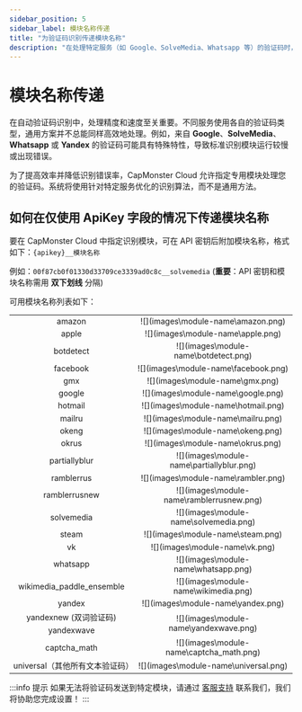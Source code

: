 ```yaml
---
sidebar_position: 5
sidebar_label: 模块名称传递
title: "为验证码识别传递模块名称"
description: "在处理特定服务（如 Google、SolveMedia、Whatsapp 等）的验证码时，传递模块名称可提高识别速度和准确性，并降低错误发生率。"
---
```


# 模块名称传递

在自动验证码识别中，处理精度和速度至关重要。不同服务使用各自的验证码类型，通用方案并不总能同样高效地处理。例如，来自 **Google**、**SolveMedia**、**Whatsapp** 或 **Yandex** 的验证码可能具有特殊特性，导致标准识别模块运行较慢或出现错误。

为了提高效率并降低识别错误率，CapMonster Cloud 允许指定专用模块处理您的验证码。系统将使用针对特定服务优化的识别算法，而不是通用方法。

## 如何在仅使用 ApiKey 字段的情况下传递模块名称

要在 CapMonster Cloud 中指定识别模块，可在 API 密钥后附加模块名称，格式如下：`{apikey}__模块名称`

例如：`00f87cb0f01330d33709ce3339ad0c8c__solvemedia`
(**重要**：API 密钥和模块名称需用 **双下划线** 分隔)

可用模块名称列表如下：

<table>
    <tbody>
        <tr>
            <td align="center">amazon</td>
            <td align="center">![](images\module-name\amazon.png)</td>
        </tr>
        <tr>
            <td align="center">apple</td>
            <td align="center">![](images\module-name\apple.png)</td>
        </tr>
        <tr>
            <td align="center">botdetect</td>
            <td align="center">![](images\module-name\botdetect.png)</td>
        </tr>                
        <tr>
            <td align="center">facebook</td>
            <td align="center">![](images\module-name\facebook.png)</td>
        </tr>
        <tr>
            <td align="center">gmx</td>
            <td align="center">![](images\module-name\gmx.png)</td>
        </tr>
        <tr>
            <td align="center">google</td>
            <td align="center">![](images\module-name\google.png)</td>
        </tr>
        <tr>
            <td align="center">hotmail</td>
            <td align="center">![](images\module-name\hotmail.png)</td>
        </tr>
        <tr>
            <td align="center">mailru</td>
            <td align="center">![](images\module-name\mailru.png)</td>
        </tr>
        <tr>
            <td align="center">okeng</td>
            <td align="center">![](images\module-name\okeng.png)</td>
        </tr>
        <tr>
            <td align="center">okrus</td>
            <td align="center">![](images\module-name\okrus.png)</td>
        </tr>
        <tr>
            <td align="center">partiallyblur</td>
            <td align="center">![](images\module-name\partiallyblur.png)</td>
        </tr>
        <tr>
            <td align="center">ramblerrus</td>
            <td align="center">![](images\module-name\rambler.png)</td>
        </tr>
        <tr>
            <td align="center">ramblerrusnew</td>
            <td align="center">![](images\module-name\ramblerrusnew.png)</td>
        </tr>
        <tr>
            <td align="center">solvemedia</td>
            <td align="center">![](images\module-name\solvemedia.png)</td>
        </tr>
        <tr>
            <td align="center">steam</td>
            <td align="center">![](images\module-name\steam.png)</td>
        </tr>
        <tr>
            <td align="center">vk</td>
            <td align="center">![](images\module-name\vk.png)</td>
        </tr>
        <tr>
            <td align="center">whatsapp</td>
            <td align="center">![](images\module-name\whatsapp.png)</td>
        </tr>
        <tr>
            <td align="center">wikimedia_paddle_ensemble</td>
            <td align="center">![](images\module-name\wikimedia.png)</td>
        </tr>
        <tr>
            <td align="center">yandex</td>
            <td align="center">![](images\module-name\yandex.png)</td>
        </tr>        
        <tr>
            <td align="center">yandexnew (双词验证码)</td>
            <td rowspan="2" align="center">![](images\module-name\yandexwave.png)</td>
        </tr>
        <tr>
            <td align="center">yandexwave</td>
        </tr>        
        <tr>
            <td align="center">captcha_math</td>
            <td align="center">![](images\module-name\captcha_math.png)</td>
        </tr>
        <tr>
            <td align="center">universal（其他所有文本验证码）</td>
            <td align="center">![](images\module-name\universal.png)</td>
        </tr>
    </tbody>
</table>

:::info 提示
如果无法将验证码发送到特定模块，请通过 [客服支持](https://helpdesk.zennolab.com/conversation/new) 联系我们，我们将协助您完成设置！
:::
